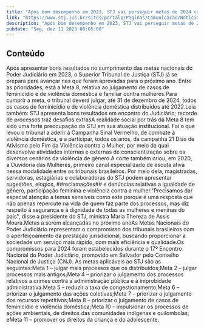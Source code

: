 ```yaml
---
title: "Após bom desempenho em 2023, STJ vai perseguir metas de 2024 com atenção especial para o combate à violência de gênero"
link: "https://www.stj.jus.br/sites/portalp/Paginas/Comunicacao/Noticias/2023/11122023-Apos-bom-desempenho-em-2023--STJ-vai-perseguir-metas-de-2024-com-atencao-especial-para-a-violencia-de-genero.aspx"
description: "Após bom desempenho em 2023, STJ vai perseguir metas de 2024 com atenção especial para o combate à violência de gênero"
pubdate: "Seg, dez 11 2023 08:05:00"
---
```


## Conteúdo

Após apresentar bons resultados no cumprimento das metas nacionais do Poder Judiciário em 2023, o Superior Tribunal de Justiça (STJ) já se prepara para avançar nas que foram aprovadas para o próximo ano. Entre as prioridades, está a Meta 8, relativa ao julgamento de casos de feminicídio e de violência doméstica e familiar contra mulheres.Para cumprir a meta, o tribunal deverá julgar, até 31 de dezembro de 2024, todos os casos de feminicídio e de violência doméstica distribuídos até 2022.Leia também: STJ apresenta bons resultados em encontro do Judiciário; recorde de processos traz desafios extrasA realidade social por trás da Meta 8 tem sido uma forte preocupação do STJ em sua atuação institucional. Foi o que levou o tribunal a aderir à Campanha Sinal Vermelho, de combate à violência doméstica, e a participar, todos os anos, da campanha 21 Dias de Ativismo pelo Fim da Violência contra a Mulher, por meio da qual desenvolve atividades internas e externas de conscientização sobre os diversos cenários da violência de gênero.A corte também criou, em 2020, a Ouvidoria das Mulheres, primeiro canal especializado de escuta ativa nessa modalidade entre os tribunais brasileiros. Por meio dela, magistradas, servidoras, estagiárias e colaboradoras do STJ podem apresentar sugestões, elogios, ##reclamações## e denúncias relativas a igualdade de gênero, participação feminina e violência contra a mulher."Precisamos dar especial atenção a temas sensíveis como este porque é uma resposta que não apenas repercute na vida de quem faz parte dos processos, mas diz respeito à segurança e à dignidade de todas as mulheres e meninas do país", disse a presidente do STJ, ministra Maria Thereza de Assis Moura.Metas a serem alcançadas no próximo anoAs Metas Nacionais do Poder Judiciário representam o compromisso dos tribunais brasileiros com o aperfeiçoamento da prestação jurisdicional, buscando proporcionar à sociedade um serviço mais rápido, com mais eficiência e qualidade.Os compromissos para 2024 foram estabelecidos durante o 17º Encontro Nacional do Poder Judiciário, promovido em Salvador pelo Conselho Nacional de Justiça (CNJ). As metas aplicáveis ao STJ são as seguintes:Meta 1 – julgar mais processos que os distribuídos;Meta 2 – julgar processos mais antigos;Meta 4 – priorizar o julgamento dos processos relativos a crimes contra a administração pública e à improbidade administrativa.Meta 5 – reduzir a taxa de congestionamento;Meta 6 – priorizar o julgamento das ações coletivas;Meta 7 – priorizar o julgamento dos recursos repetitivos;Meta 8 – priorizar o julgamento de casos de feminicídio e violência doméstica;Meta 10 – impulsionar os processos de ações ambientais, de direitos das comunidades indígenas e quilombolas; eMeta 11 – promover os direitos da criança e do adolescente.
